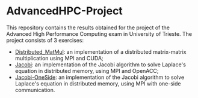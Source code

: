 # AdvancedHPC-Project
This repository contains the results obtained for the project of the Advanced High Performance Computing exam in University of Trieste. The project consists of 3 exercises:
- [Distributed_MatMul](/Distributed_MatMul/): an implementation of a distributed matrix-matrix multiplication using MPI and CUDA;
- [Jacobi](/Jacobi/): an implementation of the Jacobi algorithm to solve Laplace's equation in distributed memory, using MPI and OpenACC;
- [Jacobi-OneSide](/Jacobi-OneSide/): an implementation of the Jacobi algorithm to solve Laplace's equation in distributed memory, using MPI with one-side communication.
